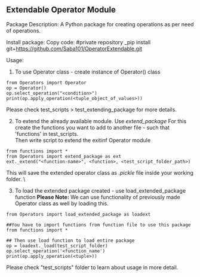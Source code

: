 ## Extendable Operator Module

Package Description: A Python package for creating operations as per need of operations.


Install package:
Copy code: #private repository
_pip install git+https://github.com/Saba101/OperatorExtendable.git

Usage:
1. To use Operator class - 
create instance of Operator() class
```
from Operators import Operator
op = Operator()
op.select_operation("<condition>")
print(op.apply_operation(<tuple_object_of_values>))
```
Please check test_scripts > test_extending_package for more details.

2. To extend the already available module. Use _extend_package_
For this create the functions you want to add to another file - such that 'functions' in test_scripts.\
Then write script to extend the exitinf Operator module 
```
from functions import *
from Operators import extend_package as ext
ext._extend("<function-name>", <function>, <test_script_folder_path>)
```
This will save the extended operator class as _.pickle_ file inside your working folder. \

3. To load the extended package created - use load_extended_package function
**Please Note:** We can use functionality of previously made Operator class as well by loading this.
 ```
from Operators import load_extended_package as loadext

##You have to import functions from function file to use this package
from functions import *

## Then use load function to load entire package
op = loadext._load(test_script_folder)
op.select_operation('<function_name')
print(op.apply_operation(<tuple>))
```



Please check "test_scripts" folder to learn about usage in more detail.
